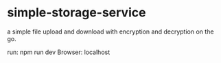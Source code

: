 # simple-storage-service
a simple file upload and download with encryption and decryption on the go.

run: npm run dev
Browser: localhost
